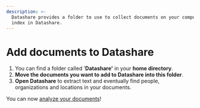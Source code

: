 ```yaml
---
description: >-
  Datashare provides a folder to use to collect documents on your computer to
  index in Datashare.
---
```


# Add documents to Datashare

1. You can find a folder called '**Datashare'** in your **home directory**.
2. **Move the documents you want to add to Datashare into this folder**.
3. **Open Datashare** to extract text and eventually find people, organizations and locations in your documents.

You can now [analyze your documents](https://icij.gitbook.io/datashare/all/analyze-documents)!



